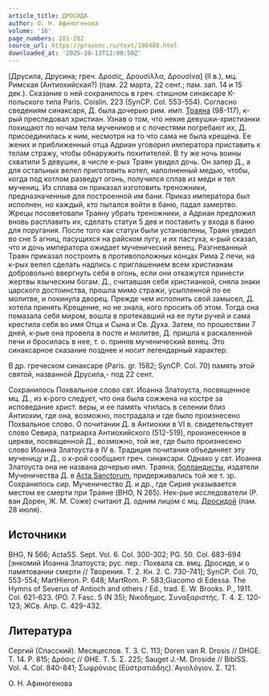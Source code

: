 ```yaml
---
article_title: ДРОСИДА
author: О. Н. Афиногенова
volume: '16'
page_numbers: 281-282
source_url: https://pravenc.ru/text/180480.html
downloaded_at: '2025-10-13T12:00:50Z'
---
```


[Друсила, Друсина; греч. Δροσίς, Δρουσίλλα, Δρουσίνα] (II в.), мц. Римская (Антиохийская?) (пам. 22 марта, 22 сент.; пам. зап. 14 и 15 дек.). Сказание о ней сохранилось в греч. стишном синаксаре К-польского типа Paris. Coislin. 223 (SynCP. Col. 553-554). Согласно сведениям синаксаря, Д. была дочерью рим. имп. [Траяна](https://pravenc.ru/text/Траян.html) (98-117), к-рый преследовал христиан. Узнав о том, что некие девушки-христианки похищают по ночам тела мучеников и с почестями погребают их, Д. присоединилась к ним, несмотря на то что сама не была крещена. Ее жених и приближенный отца Адриан уговорил императора приставить к телам стражу, чтобы обнаружить похитителей. В ту же ночь воины схватили 5 девушек, в числе к-рых Траян увидел дочь. Он запер Д., а для остальных велел приготовить котел, наполненный медью, чтобы, когда под котлом разведут огонь, получился сплав из меди и тел мучениц. Из сплава он приказал изготовить треножники, предназначенные для построенной им бани. Приказ императора был исполнен, но каждый, кто пытался войти в баню, падал замертво. Жрецы посоветовали Траяну убрать треножники, а Адриан предложил вновь расплавить их, сделать статуи 5 дев и поставить у входа в баню для поругания. После того как статуи были установлены, Траян увидел во сне 5 агниц, пасущихся на райском лугу, и их пастуха, к-рый сказал, что и дочь императора ожидает мученический венец. Разгневанный Траян приказал построить в противоположных концах Рима 2 печи, на к-рых велел сделать надпись с приглашением всем христианам добровольно ввергнуть себя в огонь, если они откажутся принести жертвы языческим богам. Д., считавшая себя христианкой, сняла знаки царского достоинства, прошла мимо стражи, усыпленной по ее молитве, и покинула дворец. Прежде чем исполнить свой замысел, Д. хотела принять Крещение, но не знала, кого просить об этом. Тогда она помазала себя миром, вошла в протекавший на ее пути ручей и сама крестила себя во имя Отца и Сына и Св. Духа. Затем, по прошествии 7 дней, к-рые она провела в посте и молитве, Д. пришла к раскаленной печи и бросилась в нее, т. о. приняв мученический венец. Это синаксарное сказание позднее и носит легендарный характер.

В др. греческом синаксаре (Paris. gr. 1582; SynCP. Col. 70) память этой святой, названной Друсила,- под 22 сент.

Сохранилось Похвальное слово свт. Иоанна Златоуста, посвященное мц. Д., из к-рого следует, что она была сожжена на костре за исповедание христ. веры, и ее память чтилась в селении близ Антиохии, где она, возможно, пострадала и где было произнесено Похвальное слово. О почитании Д. в Антиохии в VI в. свидетельствует слово Севира, патриарха Антиохийского (512-519), произнесенное в церкви, посвященной Д., возможно, той же, где было произнесено слово Иоанна Златоуста в IV в. Традиция почитания объединяет эту мученицу и Д., о к-рой сообщают греч. синаксари. Однако у свт. Иоанна Златоуста она не названа дочерью имп. Траяна, [болландисты](https://pravenc.ru/text/болландисты.html), издатели Мученичества Д. в [Acta Sanctorum](<https://pravenc.ru/text/Acta Sanctorum.html>), придерживались той же т. зр. Сохранилось сир. Мученичество Д. и др., где Сирия указывается местом ее смерти при Траяне (BHO, N 265). Нек-рые исследователи (Р. ван Дорен, Ж. М. Соже) считают Д. одним лицом с мц. [Дросидой](https://pravenc.ru/text/Дросидой.html) (пам. 28 июля).

## Источники

BHG, N 566; ActaSS. Sept. Vol. 6. Col. 300-302; PG. 50. Col. 683-694 [энкомий Иоанна Златоуста; рус. пер.: Похвала св. вмц. Дросиде, и о памятовании смерти // Творения. Т. 2. Кн. 2. С. 730-741]; SynCP. Col. 70, 553-554; MartHieron. P. 648; MartRom. P. 583;Giacomo di Edessa. The Hymns of Severus of Antioch and others / Ed., trad. E. W. Brooks. P., 1911. Col. 621-623. (PO. 7. Fasc. 5 (N 35); Νικόδημος. Συναξαριστής. Τ. 4. Σ. 120-123; ЖСв. Апр. С. 429-432.

## Литература

Сергий (Спасский). Месяцеслов. Т. 3. С. 113; Doren van R. Drosis // DHGE. T. 14. P. 815; Δρόσις // ΘΗΕ. Τ. 5. Σ. 225; Sauget J.-M. Droside // BiblSS. Vol. 4. Col. 840-841; Σωφρόνιος (Εὐστρατιάδης).῾Αγιολόγιον. Σ. 121.

О. Н. Афиногенова
